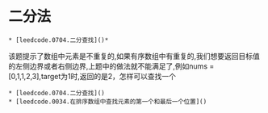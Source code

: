 # 二分法  



    * [leedcode.0704.二分查找]()* 

该题提示了数组中元素是不重复的,如果有序数组中有重复的,我们想要返回目标值的左侧边界或者右侧边界,上题中的做法就不能满足了,例如nums = [0,1,1,2,3],target为1时,返回的是2，怎样可以查找一个






    * [leedcode.0704.二分查找]() 
    * [leedcode.0034.在排序数组中查找元素的第一个和最后一个位置]()


